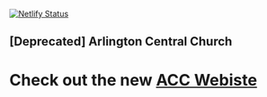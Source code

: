 [![Netlify Status](https://api.netlify.com/api/v1/badges/efd30f75-70e2-4ab3-8985-39729cf0fb9e/deploy-status)](https://app.netlify.com/sites/arlingtoncentralchurch/deploys)

## [Deprecated] Arlington Central Church

# Check out the new [ACC Webiste](https://arlingtoncentralchurch.com)
